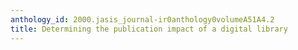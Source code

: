```yaml
---
anthology_id: 2000.jasis_journal-ir0anthology0volumeA51A4.2
title: Determining the publication impact of a digital library
---
```


